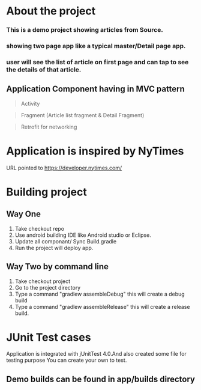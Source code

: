 # About the project
### This is a demo project showing articles from Source. 
### showing two page app like a typical master/Detail page app.
### user will see the list of article on first page and can tap to see the details of that article.
### 

## Application Component having in MVC pattern
> Activity

> Fragment (Article list fragment & Detail Fragment)

> Retrofit for networking


# Application is inspired by NyTimes
 URL pointed to https://developer.nytimes.com/
 
# Building project 
## Way One
1. Take checkout repo
2. Use android building IDE like Android studio or Eclipse.
3. Update all componant/ Sync Build.gradle
4. Run the project will deploy app.

## Way Two by command line
 1. Take checkout project
 2. Go to the project directory
 3. Type a command "gradlew assembleDebug"
    this will create a debug build
 4. Type a command "gradlew assembleRelease" this will create a release build.


# JUnit Test cases
Application is integrated with jUnitTest 4.0.And also created some file for testing purpose
You can create your own to test.

## Demo builds can be found in app/builds directory

 
 
 
 
